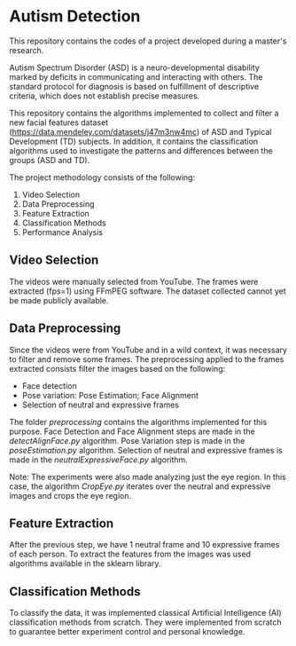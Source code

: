 # Autism Detection

This repository contains the codes of a project developed during a master's research.

Autism Spectrum Disorder (ASD) is a neuro-developmental disability marked by deficits in communicating and interacting with others. The standard protocol for diagnosis is based on fulfillment of descriptive criteria, which does not establish precise measures.

This repository contains the algorithms implemented to collect and filter a new facial features dataset (https://data.mendeley.com/datasets/j47m3nw4mc) of ASD and Typical Development (TD) subjects. In addition, it contains the classification algorithms used to investigate the patterns and differences between the groups (ASD and TD).

The project methodology consists of the following: 

1. Video Selection
2. Data Preprocessing
3. Feature Extraction
4. Classification Methods
5. Performance Analysis

## Video Selection

The videos were manually selected from YouTube. 
The frames were extracted (fps=1) using FFmPEG software. 
The dataset collected cannot yet be made publicly available.

## Data Preprocessing

Since the videos were from YouTube and in a wild context, it was necessary to filter and remove some frames. 
The preprocessing applied to the frames extracted consists filter the images based on the following:

- Face detection
- Pose variation: Pose Estimation; Face Alignment
- Selection of neutral and expressive frames

The folder *preprocessing* contains the algorithms implemented for this purpose. 
Face Detection and Face Alignment steps are made in the *detectAlignFace.py* algorithm.
Pose Variation step is made in the *poseEstimation.py* algorithm.
Selection of neutral and expressive frames is made in the *neutralExpressiveFace.py* algorithm.

Note: The experiments were also made analyzing just the eye region. In this case, the algorithm *CropEye.py* iterates over the neutral and expressive images and crops the eye region.


## Feature Extraction

After the previous step, we have 1 neutral frame and 10 expressive frames of each person.
To extract the features from the images was used algorithms available in the sklearn library.


## Classification Methods

To classify the data, it was implemented classical Artificial Intelligence (AI) classification methods from scratch. 
They were implemented from scratch to guarantee better experiment control and personal knowledge. 
